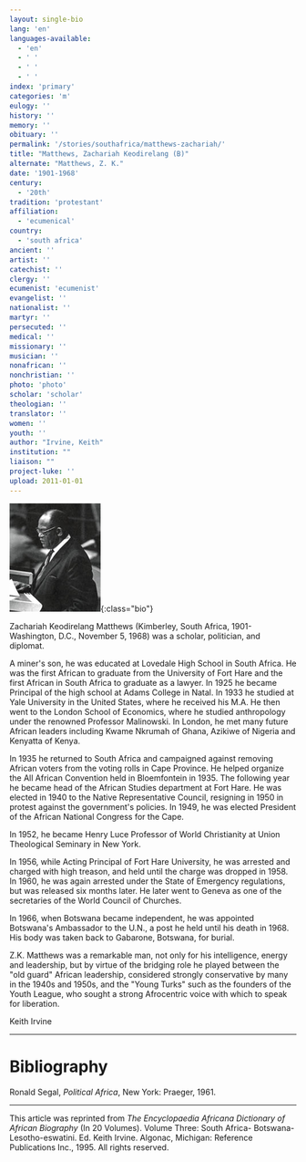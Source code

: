 ```yaml
---
layout: single-bio
lang: 'en'
languages-available:
  - 'en'
  - ' '
  - ' '
  - ' '
index: 'primary'
categories: 'm'
eulogy: ''
history: ''
memory: ''
obituary: ''
permalink: '/stories/southafrica/matthews-zachariah/'
title: "Matthews, Zachariah Keodirelang (B)"
alternate: "Matthews, Z. K."
date: '1901-1968'
century:
  - '20th'
tradition: 'protestant'
affiliation:
  - 'ecumenical'
country:
  - 'south africa'
ancient: ''
artist: ''
catechist: ''
clergy: ''
ecumenist: 'ecumenist'
evangelist: ''
nationalist: ''
martyr: ''
persecuted: ''
medical: ''
missionary: ''
musician: ''
nonafrican: ''
nonchristian: ''
photo: 'photo'
scholar: 'scholar'
theologian: ''
translator: ''
women: ''
youth: ''
author: "Irvine, Keith"
institution: ""
liaison: ""
project-luke: ''
upload: 2011-01-01
---
```


![Z. K. Matthews](/images/bio-pics/southafrica/matthews-zachariah/matthews_zachariah_keodirelang.jpg){:class="bio"}

Zachariah Keodirelang Matthews (Kimberley, South Africa, 1901-Washington, D.C., November 5, 1968) was a scholar, politician, and diplomat.

A miner's son, he was educated at Lovedale High School in South Africa. He was the first African to graduate from the University of Fort Hare and the first African in South Africa to graduate as a lawyer. In 1925 he became Principal of the high school at Adams College in Natal. In 1933 he studied at Yale University in the United States, where he received his M.A. He then went to the London School of Economics, where he studied anthropology under the renowned Professor Malinowski. In London, he met many future African leaders including Kwame Nkrumah of Ghana, Azikiwe of Nigeria and Kenyatta of Kenya.

In 1935 he returned to South Africa and campaigned against removing African voters from the voting rolls in Cape Province. He helped organize the All African Convention held in Bloemfontein in 1935. The following year he became head of the African Studies department at Fort Hare. He was elected in 1940 to the Native Representative Council, resigning in 1950 in protest against the government's policies. In 1949, he was elected President of the African National Congress for the Cape.

In 1952, he became Henry Luce Professor of World Christianity at Union Theological Seminary in New York.

In 1956, while Acting Principal of Fort Hare University, he was arrested and charged with high treason, and held until the charge was dropped in 1958. In 1960, he was again arrested under the State of Emergency regulations, but was released six months later. He later went to Geneva as one of the secretaries of the World Council of Churches.

In 1966, when Botswana became independent, he was appointed Botswana's Ambassador to the U.N., a post he held until his death in 1968. His body was taken back to Gabarone, Botswana, for burial.

Z.K. Matthews was a remarkable man, not only for his intelligence, energy and leadership, but by virtue of the bridging role he played between the "old guard" African leadership, considered strongly conservative by many in the 1940s and 1950s, and the "Young Turks" such as the founders of the Youth League, who sought a strong Afrocentric voice with which to speak for liberation.

Keith Irvine

---

# Bibliography

Ronald Segal, *Political Africa*, New York: Praeger, 1961.

---

This article was reprinted from *The Encyclopaedia Africana Dictionary of African Biography* (In 20 Volumes). Volume Three: South Africa- Botswana-Lesotho-eswatini. Ed. Keith Irvine. Algonac, Michigan: Reference Publications Inc., 1995.  All rights reserved.
